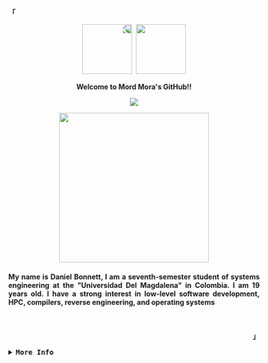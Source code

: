 <div align="justify">
<p align="left"><strong>


<p align="left"><strong><samp>「</samp></strong></p>
  <p align="center">
    <samp>
        <img src="https://media.tenor.com/KVvbMEs_8a8AAAAi/#umaru-party-anime-girl.gif" width=100 style="transform: scaleX(-1);"/>
        <img src="https://media.tenor.com/KVvbMEs_8a8AAAAi/#umaru-party-anime-girl.gif" width=100/>
        <br/>
        <p align="center">Welcome to Mord Mora's GitHub!!<p/>
        <p align="center"><image src="https://readme-typing-svg.herokuapp.com?font=Fira+Code&pause=1000&random=false&width=435&lines=HPC+is+the+future"/><p/>
      <b>
<p align="center">
    <img src="https://user-images.githubusercontent.com/30435868/42072217-045e7e62-7b25-11e8-89d1-3ef001e23e05.gif" width=300>

<h4>
My name is Daniel Bonnett, I am a seventh-semester student of systems engineering at the "Universidad Del Magdalena" in Colombia. I am 19 years old. I have a strong interest in low-level software development, HPC, compilers, reverse engineering, and operating systems
</h4><br><p/>
      </b>
    </samp>
  </p>
  
<p align="right"><strong><samp>」</samp></strong></p>

<details>
<summary><samp><b>More Info</b></samp></summary>


<!-- Contact Me -->
<p align="center">
  <samp>  
    You can reach me at [<a href="mailto:danielbonnett20@gmail.com">e-mail</a>]
  </samp>
</p>

<h2></h2><br>

<!--Skills -->
<p align="center">
<h4> I possess proficiency in a diverse range of programming languages, including C, C++, Python, and Assembler (specifically NASM x86_64). Moreover, I have honed my expertise in mobile application development using the Flutter framework. <h4/>

<!-- Profile Views Badge -->
<p align="center">
  <samp>
  <a href="#--------">
    <img src="https://komarev.com/ghpvc/?username=mordmora&label=Profile+Views&color=grey" alt="profile views" /> 
  </a>
  </samp>
</p>

<!-- Github Trophy -->
<div align="center">
  <table>
    <tr>
      <td><a href="#--------"><img align="center" alt="GitHub Trophy" src="https://github-trophies.vercel.app/?username=mordmora&rank=SECRET,SSS,SS,S,AAA,AA,A&row=2&column=3&margin-w=15&margin-h=15&no-frame=true&theme=nord"></a></td>
    </tr>
  </table>
</div>

<!-- Github Stats -->
<div align="center">
  <table>
    <tr>
      <td><a href="#--------"><img height="137px" align="center" alt="GitHub Stats" src="https://github-readme-stats.vercel.app/api?username=mordmora&count_private=true&show_icons=true&include_all_commits=true&line_height=21&hide_border=true&theme=nord"/></a></td>
      <td><a href="#--------"><img height="137px" align="center" alt="Top Language" src="https://github-readme-stats.vercel.app/api/top-langs/?username=mordmora&layout=compact&line_height=21&hide_border=true&theme=nord"/></a></td>
    </tr>
  </table>
</div>

</details>
</div>



